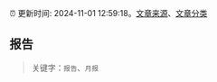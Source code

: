 :alarm_clock: 更新时间: 2024-11-01 12:59:18。[文章来源](/README.md)、[文章分类](/TAGS.md)

## 报告


> 关键字：`报告`、`月报`



